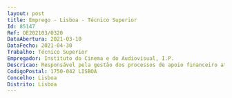 ```yaml
--- 
layout: post
title: Emprego - Lisboa - Técnico Superior
Id: 85147
Ref: OE202103/0320
DataAbertura: 2021-03-10
DataFecho: 2021-04-30
Trabalho: Técnico Superior
Empregador: Instituto do Cinema e do Audiovisual, I.P.
Descricao: Responsável pela gestão dos processos de apoio financeiro atribuídos pelo ICA às produtoras nacionais, na sequência da realização de concursos para o efeito.Tarefas . acompanhar o cumprimento da execução do contrato de apoio financeiro . execução de validação de documentação e materiais para efeitos de pagamento de prestações contratuais . analisar a execução contratual e articular com beneficiários o cumprimento do contrato
CodigoPostal: 1750-042 LISBOA
Concelho: Lisboa
Distrito: Lisboa
--- 
```

